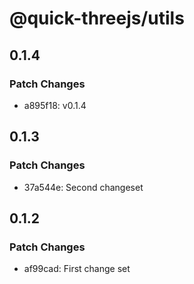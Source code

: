# @quick-threejs/utils

## 0.1.4

### Patch Changes

- a895f18: v0.1.4

## 0.1.3

### Patch Changes

- 37a544e: Second changeset

## 0.1.2

### Patch Changes

- af99cad: First change set
